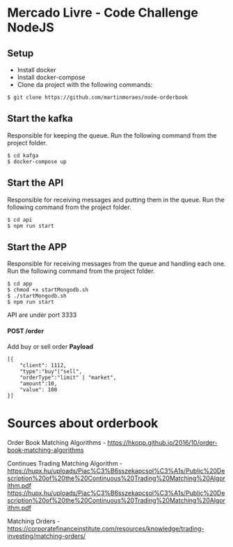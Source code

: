 # Mercado Livre - Code Challenge NodeJS

## Setup
- Install docker
- Install docker-compose
- Clone da project with the following commands:

```
$ git clone https://github.com/martinmoraes/node-orderbook
```

## Start the kafka
Responsible for keeping the queue. Run the following command from the project folder.
```
$ cd kafga
$ docker-compose up
```
## Start the API
Responsible for receiving messages and putting them in the queue. Run the following command from the project folder.
```
$ cd api
$ npm run start
```
## Start the APP
Responsible for receiving messages from the queue and handling each one. Run the following command from the project folder.
```
$ cd app
$ chmod +x startMongodb.sh
$ ./startMongodb.sh
$ npm run start
```






API are under port 3333

#### POST /order

Add buy or sell order
**Payload**

```
[{
	"client": 1112,
	"type":"buy"|"sell",
	"orderType":"limit" | "market",
	"amount":10,
	"value": 100
}]
```

# Sources about orderbook
Order Book Matching Algorithms - https://hkopp.github.io/2016/10/order-book-matching-algorithms

Continues Trading Matching Algorithm -https://hupx.hu/uploads/Piac%C3%B6sszekapcsol%C3%A1s/Public%20Description%20of%20the%20Continuous%20Trading%20Matching%20Algorithm.pdf https://hupx.hu/uploads/Piac%C3%B6sszekapcsol%C3%A1s/Public%20Description%20of%20the%20Continuous%20Trading%20Matching%20Algorithm.pdf

Matching Orders - https://corporatefinanceinstitute.com/resources/knowledge/trading-investing/matching-orders/




